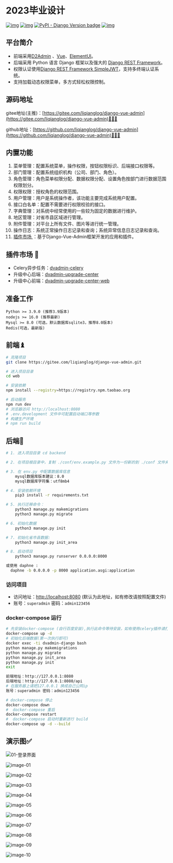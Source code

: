 # 2023毕业设计

[![img](https://img.shields.io/badge/license-MIT-blue.svg)](https://gitee.com/liqianglog/django-vue-admin/blob/master/LICENSE)  [![img](https://img.shields.io/badge/python-%3E=3.7.x-green.svg)](https://python.org/)  [![PyPI - Django Version badge](https://img.shields.io/badge/django%20versions-3.2-blue)](https://docs.djangoproject.com/zh-hans/3.2/) [![img](https://img.shields.io/badge/node-%3E%3D%2012.0.0-brightgreen)](https://nodejs.org/zh-cn/) 


## 平台简介
* 前端采用[D2Admin](https://github.com/d2-projects/d2-admin) 、[Vue](https://cn.vuejs.org/)、[ElementUI](https://element.eleme.cn/)。
* 后端采用 Python 语言 Django 框架以及强大的 [Django REST Framework](https://pypi.org/project/djangorestframework)。
* 权限认证使用[Django REST Framework SimpleJWT](https://pypi.org/project/djangorestframework-simplejwt)，支持多终端认证系统。
* 支持加载动态权限菜单，多方式轻松权限控制。


## 源码地址

gitee地址(主推)：[https://gitee.com/liqianglog/django-vue-admin](https://gitee.com/liqianglog/django-vue-admin)👩‍👦‍👦

github地址：[https://github.com/liqianglog/django-vue-admin](https://github.com/liqianglog/django-vue-admin)👩‍👦‍👦


## 内置功能

1.  菜单管理：配置系统菜单，操作权限，按钮权限标识、后端接口权限等。
2.  部门管理：配置系统组织机构（公司、部门、角色）。
3.  角色管理：角色菜单权限分配、数据权限分配、设置角色按部门进行数据范围权限划分。
4.  权限权限：授权角色的权限范围。
5.  用户管理：用户是系统操作者，该功能主要完成系统用户配置。
6.  接口白名单：配置不需要进行权限校验的接口。
7.  字典管理：对系统中经常使用的一些较为固定的数据进行维护。
8.  地区管理：对省市县区域进行管理。
9.  附件管理：对平台上所有文件、图片等进行统一管理。
10.  操作日志：系统正常操作日志记录和查询；系统异常信息日志记录和查询。
11.  [插件市场 ](https://bbs.django-vue-admin.com/plugMarket.html)：基于Django-Vue-Admin框架开发的应用和插件。

##  插件市场 🔌

- Celery异步任务：[dvadmin-celery](https://gitee.com/huge-dream/dvadmin-celery)
- 升级中心后端：[dvadmin-upgrade-center](https://gitee.com/huge-dream/dvadmin-upgrade-center)
- 升级中心前端：[dvadmin-upgrade-center-web](https://gitee.com/huge-dream/dvadmin-upgrade-center-web)

## 准备工作
~~~
Python >= 3.9.0 (推荐3.9版本)
nodejs >= 16.0 (推荐最新)
Mysql >= 8.0 (可选，默认数据库sqlite3，推荐8.0版本)
Redis(可选，最新版)
~~~

## 前端♝

```bash
# 克隆项目
git clone https://gitee.com/liqianglog/django-vue-admin.git

# 进入项目目录
cd web

# 安装依赖
npm install --registry=https://registry.npm.taobao.org

# 启动服务
npm run dev
# 浏览器访问 http://localhost:8080
# .env.development 文件中可配置启动端口等参数
# 构建生产环境
# npm run build
```



## 后端💈

~~~bash
# 1. 进入项目目录 cd backend

# 2. 在项目根目录中，复制 ./conf/env.example.py 文件为一份新的到 ./conf 文件夹下，并重命名为 env.py

# 3. 在 env.py 中配置数据库信息
	mysql数据库版本建议：8.0
	mysql数据库字符集：utf8mb4

# 4. 安装依赖环境
	pip3 install -r requirements.txt

# 5. 执行迁移命令：
	python3 manage.py makemigrations
	python3 manage.py migrate

# 6. 初始化数据
	python3 manage.py init

# 7. 初始化省市县数据:
	python3 manage.py init_area

# 8. 启动项目
	python3 manage.py runserver 0.0.0.0:8000

或使用 daphne :
  daphne -b 0.0.0.0 -p 8000 application.asgi:application
~~~

### 访问项目

- 访问地址：[http://localhost:8080](http://localhost:8080) (默认为此地址，如有修改请按照配置文件)
- 账号：`superadmin` 密码：`admin123456`





### docker-compose 运行

~~~bash
# 先安装docker-compose (自行百度安装),执行此命令等待安装，如有使用celery插件请打开docker-compose.yml中celery 部分注释
docker-compose up -d
# 初始化后端数据(第一次执行即可)
docker exec -ti dvadmin-django bash
python manage.py makemigrations 
python manage.py migrate
python manage.py init_area
python manage.py init
exit

前端地址：http://127.0.0.1:8080
后端地址：http://127.0.0.1:8080/api
# 在服务器上请把127.0.0.1 换成自己公网ip
账号：superadmin 密码：admin123456

# docker-compose 停止
docker-compose down
#  docker-compose 重启
docker-compose restart
#  docker-compose 启动时重新进行 build
docker-compose up -d --build
~~~



## 演示图✅

![01-登录界面](演示图片/1登录界面.png)

![image-01]([https://images.gitee.com/uploads/images/2022/0530/234137_b58c8f98_5074988.png](https://github.com/wangmeng1125/django-admin/blob/master/%E6%BC%94%E7%A4%BA%E5%9B%BE%E7%89%87/%E6%BC%94%E7%A4%BA%E5%9B%BE%E7%89%87/1%E7%99%BB%E5%BD%95%E7%95%8C%E9%9D%A2.png?raw=true))

![image-02](https://images.gitee.com/uploads/images/2022/0530/234240_39834603_5074988.png)

![image-03](https://images.gitee.com/uploads/images/2022/0530/234339_35e728a0_5074988.png)

![image-04](https://images.gitee.com/uploads/images/2022/0530/234426_957036b0_5074988.png)

![image-05](https://images.gitee.com/uploads/images/2022/0530/234458_898be492_5074988.png)

![image-06](https://images.gitee.com/uploads/images/2022/0530/234521_35b40076_5074988.png)

![image-07](https://images.gitee.com/uploads/images/2022/0530/234615_c2325639_5074988.png)

![image-08](https://images.gitee.com/uploads/images/2022/0530/234639_1ed6cc93_5074988.png)

![image-09](https://images.gitee.com/uploads/images/2022/0530/234815_cea2c53f_5074988.png)

![image-10](https://images.gitee.com/uploads/images/2022/0530/234840_5f3e5f53_5074988.png)




